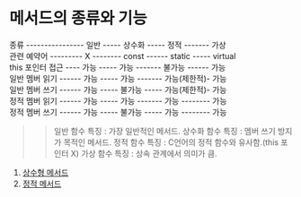 # 메서드의 종류와 기능

종류 ---------------- 일반 ----- 상수화 ----- 정적 ------- 가상      
관련 예약어 --------- X -------- const ------ static ----- virtual      
this 포인터 접근 ---- 가능 ----- 가능 ------- 불가능 ------ 가능    
일반 멤버 읽기 ------ 가능 ----- 가능 ------- 가능(제한적)- 가능  
일반 멤버 쓰기 ------ 가능 ----- 불가능 ----- 가능(제한적)- 가능  
정적 멤버 읽기 ------ 가능 ----- 가능 ------- 가능 -------- 가능  
정적 멤버 쓰기 ------ 가능 ----- 불가능 ----- 가능 -------- 가능  


>> 일반 함수 특징 : 가장 일반적인 메서드.
>> 상수화 함수 특징 : 멤버 쓰기 방지가 목적인 메서드.
>> 정적 함수 특징 : C언어의 정적 함수와 유사함.(this 포인터 X)
>> 가상 함수 특징 : 상속 관계에서 의미가 큼.

  1. [상수형 메서드](https://github.com/Nighthom/Files/blob/main/Study/C%2B%2B/Class/%EB%A9%94%EC%84%9C%EB%93%9C%EC%9D%98%20%EC%A2%85%EB%A5%98%EC%99%80%20%EA%B8%B0%EB%8A%A5/%EC%83%81%EC%88%98%ED%98%95%20%EB%A9%94%EC%84%9C%EB%93%9C.md)
  2. [정적 메서드]()
